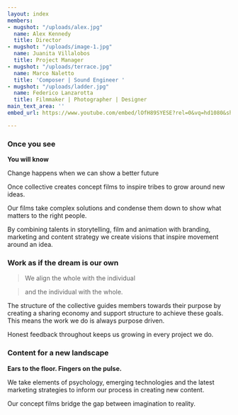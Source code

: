 ```yaml
---
layout: index
members:
- mugshot: "/uploads/alex.jpg"
  name: Alex Kennedy
  title: Director
- mugshot: "/uploads/image-1.jpg"
  name: Juanita Villalobos
  title: Project Manager
- mugshot: "/uploads/terrace.jpg"
  name: Marco Naletto
  title: 'Composer | Sound Engineer '
- mugshot: "/uploads/ladder.jpg"
  name: Federico Lanzarotta
  title: Filmmaker | Photographer | Designer
main_text_area: ''
embed_url: https://www.youtube.com/embed/lOfH89SYESE?rel=0&vq=hd1080&showinfo=0&autoplay=1

---
```

### **Once you see**

**You will know**

Change happens when we can show a better future

Once collective creates concept films to inspire tribes to grow around new ideas.

Our films take complex solutions and condense them down to show what matters to the right people.

By combining talents in storytelling, film and animation with branding, marketing and content strategy we create visions that inspire movement around an idea.

### **Work as if the dream is our own**

> We align the whole with the individual

> and the individual with the whole.

The structure of the collective guides members towards their purpose by creating a sharing economy and support structure to achieve these goals. This means the work we do is always purpose driven.

Honest feedback throughout keeps us growing in every project we do.

### Content for a new landscape

**Ears to the floor. Fingers on the pulse.**

We take elements of psychology, emerging technologies and the latest marketing strategies to inform our process in creating new content.

Our concept films bridge the gap between imagination to reality.